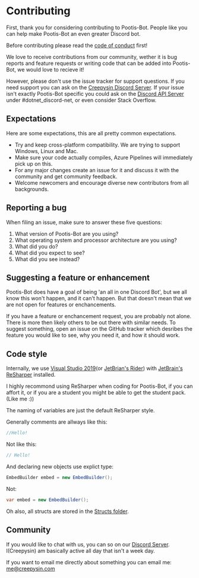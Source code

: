 # Contributing

First, thank you for considering contributing to Pootis-Bot. People like you can help make Pootis-Bot an even greater Discord bot.

Before contributing please read the [code of conduct](/CODE_OF_CONDUCT.md) first!

We love to receive contributions from our community, wether it is bug reports and feature requests or writing code that can be added
into Pootis-Bot, we would love to recieve it!

However, please don't use the issue tracker for support questions. If you need support you can ask on the [Creepysin Discord Server](https://discord.creepysin.com).
If your issue isn't exactly Pootis-Bot specific you could ask on the [Discord API Server](https://discord.gg/discord-api) under #dotnet_discord-net,
or even consider Stack Overflow.

## Expectations

Here are some expectations, this are all pretty common expectations.

* Try and keep cross-platform compatibility. We are trying to support Windows, Linux and Mac.
* Make sure your code actually compiles, Azure Pipelines will immediately pick up on this.
* For any major changes create an issue for it and discuss it with the community and get community feedback.
* Welcome newcomers and encourage diverse new contributors from all backgrounds.

## Reporting a bug

When filing an issue, make sure to answer these five questions:

1. What version of Pootis-Bot are you using?
2. What operating system and processor architecture are you using?
3. What did you do?
4. What did you expect to see?
5. What did you see instead?

## Suggesting a feature or enhancement

Pootis-Bot does have a goal of being 'an all in one Discord Bot', but we all know this won't happen, and it can't happen.
But that doesn't mean that we are not open for features or enchancements.

If you have a feature or enchancement request, you are probably not alone. There is more then likely others to be out there with similar needs.
To suggest something, open an issue on the GitHub tracker which desribes the feature you would like to see, why you need it, and how it 
should work.

## Code style

Internally, we use [Visual Studio 2019](https://visualstudio.microsoft.com)(or [JetBrian's Rider](https://www.jetbrains.com/rider/)) 
with [JetBrain's ReSharper](https://www.jetbrains.com/resharper/) installed.

I highly recommond using ReSharper when coding for Pootis-Bot, if you can affort it, or if you are a student you might be able to get the student pack. (Like me :))

The naming of variables are just the default ReSharper style.

Generally comments are allways like this:

```csharp
//Hello!
```

Not like this:

```csharp
// Hello!
```

And declaring new objects use explict type:

```csharp
EmbedBuilder embed = new EmbedBuilder();
```

Not:

```csharp
var embed = new EmbedBuilder();
```

Oh also, all structs are stored in the [Structs folder](/Pootis-Bot/Structs).

## Community

If you would like to chat with us, you can so on our [Discord Server](https://discord.creepysin.com). I(Creepysin) am basically active all day
that isn't a week day.

If you want to email me directly about something you can email me: me@creepysin.com
